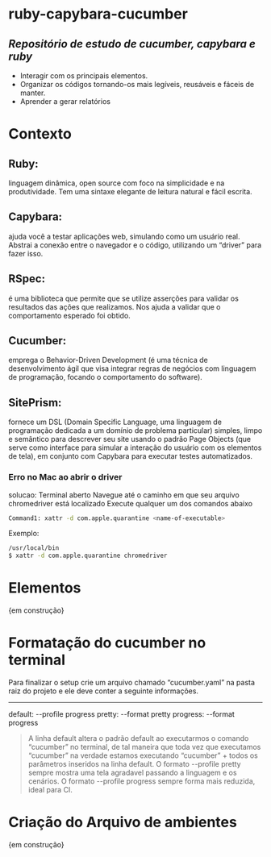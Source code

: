 # ruby-capybara-cucumber
## _Repositório de estudo de cucumber, capybara e ruby_


- Interagir com os principais elementos.
- Organizar os códigos tornando-os mais legíveis, reusáveis e fáceis de manter.
- Aprender a gerar relatórios

# Contexto 

## Ruby: 
linguagem dinâmica, open source com foco na simplicidade e na produtividade. Tem uma sintaxe elegante de leitura natural e fácil escrita.

## Capybara: 
ajuda você a testar aplicações web, simulando como um usuário real. Abstrai a conexão entre o navegador e o código, utilizando um “driver” para fazer isso.

## RSpec: 
é uma biblioteca que permite que se utilize asserções para validar os resultados das ações que realizamos. Nos ajuda a validar que o comportamento esperado foi obtido.

## Cucumber:
emprega o Behavior-Driven Development (é uma técnica de desenvolvimento ágil que visa integrar regras de negócios com linguagem de programação, focando o comportamento do software).

## SitePrism:
fornece um DSL (Domain Specific Language, uma linguagem de programação dedicada a um domínio de problema particular) simples, limpo e semântico para descrever seu site usando o padrão Page Objects (que serve como interface para simular a interação do usuário com os elementos de tela), em conjunto com Capybara para executar testes automatizados.


### Erro no Mac ao abrir o driver

solucao: 
Terminal aberto
Navegue até o caminho em que seu arquivo chromedriver está localizado
Execute qualquer um dos comandos abaixo


```sh
Command1: xattr -d com.apple.quarantine <name-of-executable>
```

Exemplo:

```sh
/usr/local/bin
$ xattr -d com.apple.quarantine chromedriver 
```

# Elementos
{em construção}



# Formatação do cucumber no terminal 
 Para finalizar o setup crie um arquivo chamado “cucumber.yaml” na pasta raiz do projeto e ele deve conter a seguinte informações.

 ---
default: --profile progress
pretty: --format pretty
progress: --format progress


> A linha default altera o padrão default ao executarmos o comando “cucumber” no terminal, de tal maneira que toda vez que executamos “cucumber” na verdade estamos executando “cucumber” + todos os parâmetros inseridos na linha default. O formato --profile pretty sempre mostra uma tela agradavel passando a linguagem e os cenários. O formato --profile progress sempre forma mais reduzida, ideal para CI.

# Criação do Arquivo de ambientes
{em construção}
